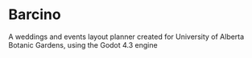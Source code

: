 # Barcino
A weddings and events layout planner created for University of Alberta Botanic Gardens, using the Godot 4.3 engine
